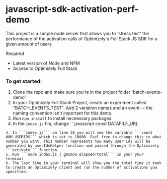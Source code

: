 # javascript-sdk-activation-perf-demo


This project is a simple node server that allows you to 'stress test' the performance of the activation calls of Optimizely's Full Stack JS SDK for a given amount of users

Required
- Latest version of Node and NPM
- Access to Optimizely Full Stack

### To get started:

1. Clone the repo and make sure you're in the project folder 'batch-events-demo'
2. In your Optimizely Full Stack Project, create an experiment called "BATCH_EVENTS_TEST". Add 2 variation names and an event -- the naming convention isn't important for this demo. 
2. Run ```npm install``` to install neceessary packages
3. In the ```index.js``` file, change ```javascript 
const DATAFILE_URL
``` (line 15) to your datafile url from your Optimizely Full Stack project.
4. In ```index.js``` on line 20 you will see the variable ```const NUM_USERIDS``` which is set to 10000. Feel free to change this to what number you want. This number represents how many user ids will be generated by userIdsHelper function and passed through the Optimizely ```activate``` function.
5. Run ```node index.js | gnomon elapsed-total``` in your your terminal
6. The last line in your terminal will show you the total time it took to create an Optimizely client and run the number of activations you specified.


